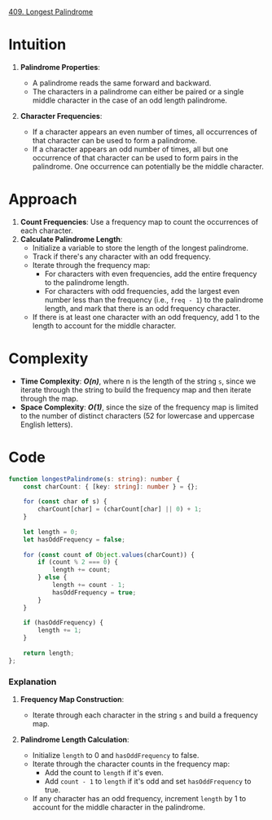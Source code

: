 [409. Longest Palindrome](https://leetcode.com/problems/longest-palindrome/)

# Intuition

1. **Palindrome Properties**:
   - A palindrome reads the same forward and backward.
   - The characters in a palindrome can either be paired or a single middle character in the case of an odd length palindrome.

2. **Character Frequencies**:
   - If a character appears an even number of times, all occurrences of that character can be used to form a palindrome.
   - If a character appears an odd number of times, all but one occurrence of that character can be used to form pairs in the palindrome. One occurrence can potentially be the middle character.

# Approach

1. **Count Frequencies**: Use a frequency map to count the occurrences of each character.
2. **Calculate Palindrome Length**:
   - Initialize a variable to store the length of the longest palindrome.
   - Track if there's any character with an odd frequency.
   - Iterate through the frequency map:
     - For characters with even frequencies, add the entire frequency to the palindrome length.
     - For characters with odd frequencies, add the largest even number less than the frequency (i.e., `freq - 1`) to the palindrome length, and mark that there is an odd frequency character.
   - If there is at least one character with an odd frequency, add 1 to the length to account for the middle character.

# Complexity

- **Time Complexity**: ***O(n)***, where n is the length of the string `s`, since we iterate through the string to build the frequency map and then iterate through the map.
- **Space Complexity**: ***O(1)***, since the size of the frequency map is limited to the number of distinct characters (52 for lowercase and uppercase English letters).

# Code
```typescript
function longestPalindrome(s: string): number {
    const charCount: { [key: string]: number } = {};
    
    ​for (const char of s) {
        charCount[char] = (charCount[char] || 0) + 1;
    }
    
    let length = 0;
    let hasOddFrequency = false;
    
    ​for (const count of Object.values(charCount)) {
        if (count % 2 === 0) {
            length += count;
        } else {
            length += count - 1;
            hasOddFrequency = true;
        }
    }
    
    if (hasOddFrequency) {
        length += 1;
    }
    
    return length;
};

```

### Explanation

1. **Frequency Map Construction**:
   - Iterate through each character in the string `s` and build a frequency map.
   
2. **Palindrome Length Calculation**:
   - Initialize `length` to 0 and `hasOddFrequency` to false.
   - Iterate through the character counts in the frequency map:
     - Add the count to `length` if it's even.
     - Add `count - 1` to `length` if it's odd and set `hasOddFrequency` to true.
   - If any character has an odd frequency, increment `length` by 1 to account for the middle character in the palindrome.